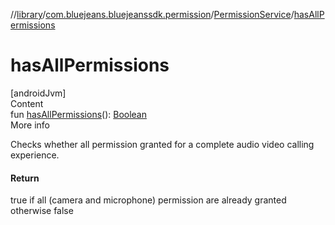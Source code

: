 //[library](../../../index.md)/[com.bluejeans.bluejeanssdk.permission](../index.md)/[PermissionService](index.md)/[hasAllPermissions](has-all-permissions.md)



# hasAllPermissions  
[androidJvm]  
Content  
fun [hasAllPermissions](has-all-permissions.md)(): [Boolean](https://kotlinlang.org/api/latest/jvm/stdlib/kotlin/-boolean/index.html)  
More info  


Checks whether all permission granted for a complete audio video calling experience.



#### Return  


true if all (camera and microphone) permission are already granted otherwise false

  



